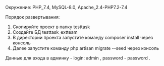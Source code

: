 Окружение: PHP_7.4, MySQL-8.0, Apache_2.4-PHP7.2-7.4


Порядок развертывания:

1. Скопируйте проект в папку testtask
2. Создайте БД testtask_extteam
3. В директории проекта запустите команду composer install через консоль
4. Далее запустите команду php artisan migrate --seed через консоль

Данные для входа в админку - login: admin , password - password .

